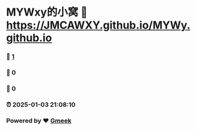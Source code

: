 # MYWxy的小窝 :link: https://JMCAWXY.github.io/MYWy.github.io 
### :page_facing_up: [1](https://JMCAWXY.github.io/MYWy.github.io/tag.html) 
### :speech_balloon: 0 
### :hibiscus: 0 
### :alarm_clock: 2025-01-03 21:08:10 
### Powered by :heart: [Gmeek](https://github.com/Meekdai/Gmeek)
